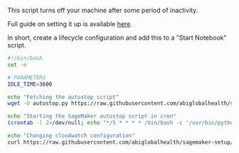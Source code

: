 This script turns off your machine after some period of inactivity.

Full guide on setting it up is available [here](https://biasandvariance.com/sagemaker-stop-your-instances-when-idle/).

In short, create a lifecycle configuration and add this to a "Start Notebook" script.
```bash
#!/bin/bash
set -e

# PARAMETERS
IDLE_TIME=3600

echo "Fetching the autostop script"
wget -O autostop.py https://raw.githubusercontent.com/abiglobalhealth/sagemaker-setup/master/scripts/auto-stop-idle/autostop.py

echo "Starting the SageMaker autostop script in cron"
(crontab -l 2>/dev/null; echo "*/5 * * * * /bin/bash -c '/usr/bin/python3 $DIR/autostop.py --time ${IDLE_TIME} | tee -a /home/ec2-user/SageMaker/auto-stop-idle.log'") | crontab -

echo "Changing cloudwatch configuration"
curl https://raw.githubusercontent.com/abiglobalhealth/sagemaker-setup/master/scripts/publish-logs-to-cloudwatch/on-start.sh | sudo bash -s auto-stop-idle /home/ec2-user/SageMaker/auto-stop-idle.log
```